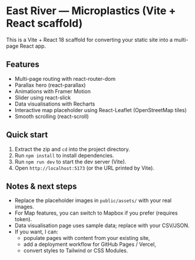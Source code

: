 # East River — Microplastics (Vite + React scaffold)

This is a Vite + React 18 scaffold for converting your static site into a multi-page React app.

## Features
- Multi-page routing with react-router-dom
- Parallax hero (react-parallax)
- Animations with Framer Motion
- Slider using react-slick
- Data visualisations with Recharts
- Interactive map placeholder using React-Leaflet (OpenStreetMap tiles)
- Smooth scrolling (react-scroll)

## Quick start

1. Extract the zip and `cd` into the project directory.
2. Run `npm install` to install dependencies.
3. Run `npm run dev` to start the dev server (Vite).
4. Open `http://localhost:5173` (or the URL printed by Vite).

## Notes & next steps
- Replace the placeholder images in `public/assets/` with your real images.
- For Map features, you can switch to Mapbox if you prefer (requires token).
- Data visualisation page uses sample data; replace with your CSV/JSON.
- If you want, I can:
  - populate pages with content from your existing site,
  - add a deployment workflow for GitHub Pages / Vercel,
  - convert styles to Tailwind or CSS Modules.

